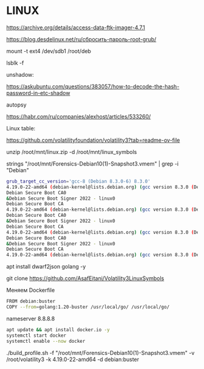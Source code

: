 # LINUX

https://archive.org/details/access-data-ftk-imager-4.7.1

https://blog.desdelinux.net/ru/сбросить-пароль-root-grub/

mount -t ext4 /dev/sdb1 /root/deb

lsblk -f


unshadow:

https://askubuntu.com/questions/383057/how-to-decode-the-hash-password-in-etc-shadow

autopsy

https://habr.com/ru/companies/alexhost/articles/533260/


Linux table:

https://github.com/volatilityfoundation/volatility3?tab=readme-ov-file


unzip /root/mnt/linux.zip -d /root/mnt/linux_symbols






strings "/root/mnt/Forensics-Debian10(1)-Snapshot3.vmem" | grep -i "Debian"

```bash
grub_target_cc_version='gcc-8 (Debian 8.3.0-6) 8.3.0'
4.19.0-22-amd64 (debian-kernel@lists.debian.org) (gcc version 8.3.0 (Debian 8.3.0-6)) #1 SMP Debian 4.19.260-1 (2022-09-29)
Debian Secure Boot CA0
&Debian Secure Boot Signer 2022 - linux0
Debian Secure Boot CA
4.19.0-22-amd64 (debian-kernel@lists.debian.org) (gcc version 8.3.0 (Debian 8.3.0-6)) #1 SMP Debian 4.19.260-1 (2022-09-29)
Debian Secure Boot CA0
&Debian Secure Boot Signer 2022 - linux0
Debian Secure Boot CA
4.19.0-22-amd64 (debian-kernel@lists.debian.org) (gcc version 8.3.0 (Debian 8.3.0-6)) #1 SMP Debian 4.19.260-1 (2022-09-29)
Debian Secure Boot CA0
&Debian Secure Boot Signer 2022 - linux0
Debian Secure Boot CA
4.19.0-22-amd64 (debian-kernel@lists.debian.org) (gcc version 8.3.0 (Debian 8.3.0-6)) #1 SMP Debian 4.19.260-1 (2022-09-29)
```

apt install dwarf2json golang -y

git clone https://github.com/AsafEitani/Volatility3LinuxSymbols

Меняем Dockerfile

```bash
FROM debian:buster
COPY --from=golang:1.20-buster /usr/local/go/ /usr/local/go/
```

nameserver 8.8.8.8

```bash
apt update && apt install docker.io -y
systemctl start docker
systemctl enable --now docker
```

./build_profile.sh -f "/root/mnt/Forensics-Debian10(1)-Snapshot3.vmem" -v /root/volatility3 -k 4.19.0-22-amd64 -d debian:buster





